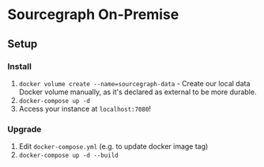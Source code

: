 # Sourcegraph On-Premise

## Setup

### Install

1. `docker volume create --name=sourcegraph-data` - Create our local data Docker volume manually, as it's declared as external to be more durable.
1. `docker-compose up -d`
1. Access your instance at `localhost:7080`!

### Upgrade

1. Edit `docker-compose.yml` (e.g. to update docker image tag)
1. `docker-compose up -d --build`

